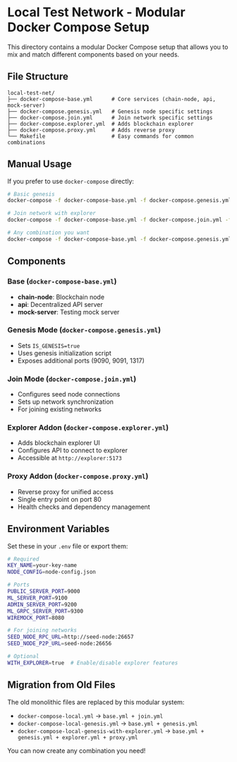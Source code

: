 # Local Test Network - Modular Docker Compose Setup

This directory contains a modular Docker Compose setup that allows you to mix and match different components based on your needs.

## File Structure

```
local-test-net/
├── docker-compose-base.yml      # Core services (chain-node, api, mock-server)
├── docker-compose.genesis.yml   # Genesis node specific settings
├── docker-compose.join.yml      # Join network specific settings  
├── docker-compose.explorer.yml  # Adds blockchain explorer
├── docker-compose.proxy.yml     # Adds reverse proxy
└── Makefile                     # Easy commands for common combinations
```

## Manual Usage

If you prefer to use `docker-compose` directly:

```bash
# Basic genesis
docker-compose -f docker-compose-base.yml -f docker-compose.genesis.yml up

# Join network with explorer
docker-compose -f docker-compose-base.yml -f docker-compose.join.yml -f docker-compose.explorer.yml up

# Any combination you want
docker-compose -f docker-compose-base.yml -f docker-compose.genesis.yml -f docker-compose.explorer.yml -f docker-compose.proxy.yml up
```

## Components

### Base (`docker-compose-base.yml`)
- **chain-node**: Blockchain node
- **api**: Decentralized API server  
- **mock-server**: Testing mock server

### Genesis Mode (`docker-compose.genesis.yml`)
- Sets `IS_GENESIS=true`
- Uses genesis initialization script
- Exposes additional ports (9090, 9091, 1317)

### Join Mode (`docker-compose.join.yml`) 
- Configures seed node connections
- Sets up network synchronization
- For joining existing networks

### Explorer Addon (`docker-compose.explorer.yml`)
- Adds blockchain explorer UI
- Configures API to connect to explorer
- Accessible at `http://explorer:5173`

### Proxy Addon (`docker-compose.proxy.yml`)
- Reverse proxy for unified access
- Single entry point on port 80
- Health checks and dependency management

## Environment Variables

Set these in your `.env` file or export them:

```bash
# Required
KEY_NAME=your-key-name
NODE_CONFIG=node-config.json

# Ports
PUBLIC_SERVER_PORT=9000
ML_SERVER_PORT=9100
ADMIN_SERVER_PORT=9200
ML_GRPC_SERVER_PORT=9300
WIREMOCK_PORT=8080

# For joining networks
SEED_NODE_RPC_URL=http://seed-node:26657
SEED_NODE_P2P_URL=seed-node:26656

# Optional
WITH_EXPLORER=true  # Enable/disable explorer features
```

## Migration from Old Files

The old monolithic files are replaced by this modular system:

- `docker-compose-local.yml` → `base.yml + join.yml`
- `docker-compose-local-genesis.yml` → `base.yml + genesis.yml`  
- `docker-compose-local-genesis-with-explorer.yml` → `base.yml + genesis.yml + explorer.yml + proxy.yml`

You can now create any combination you need! 